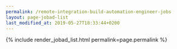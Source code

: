 ```yaml
---
permalink: /remote-integration-build-automation-engineer-jobs
layout: page-jobad-list
last_modified_at: 2019-05-27T18:33:44+0200
---
```

{% include render_jobad_list.html permalink=page.permalink %}
